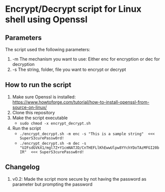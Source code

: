 # Encrypt/Decrypt script for Linux shell using Openssl
## Parameters
The script used the following parameters:
1. -m The mechanism you want to use: Either enc for encryption or dec for decryption
2. -s The string, folder, file you want to encrypt or decrypt
## How to run the script
1. Make sure Openssl is installed: https://www.howtoforge.com/tutorial/how-to-install-openssl-from-source-on-linux/
2. Clone this repository
3. Make the script executable
   - ```sudo chmod -x encrypt_decrypt.sh```
4. Run the script
   - ```./encrypt_decrypt.sh -m enc -s "This is a sample string"  <<<  SuperS3curePassw0rd!```
   - ```./encrypt_decrypt.sh -m dec -s "U2FsdGVkX1/mgl7Z+Y1cmNATJD/CnTHEFLlKhEwwUlpw8YYchYDoTAzMFGI20bIR"  <<< SuperS3curePassw0rd!```
## Changelog
1. v0.2: Made the script more secure by not having the password as parameter but prompting the password